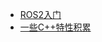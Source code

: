 <!-- docs/LearnNotes/_sidebar.md -->

* [ROS2入门](LearnNotes/ROS2FirstTouch)
* [一些C++特性积累](LearnNotes/CppFeature)
